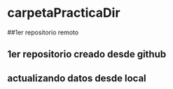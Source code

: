 # carpetaPracticaDir
##1er repositorio remoto
## 1er repositorio creado desde github
## actualizando datos desde local

